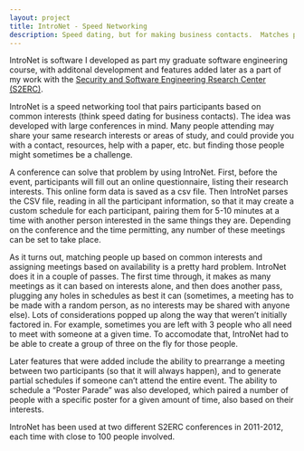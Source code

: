 ```yaml
---
layout: project
title: IntroNet - Speed Networking
description: Speed dating, but for making business contacts.  Matches participants on shared interests, then generates meeting schedules for everyone to follow.
---
```


IntroNet is software I developed as part my graduate software engineering course, with additonal development and features added later as a part of my work with the [Security and Software Engineering Rsearch Center (S2ERC)](http://www.serc.net/).

IntroNet is a speed networking tool that pairs participants based on common interests (think speed dating for business contacts).  The idea was developed with large conferences in mind.  Many people attending may share your same research interests or areas of study, and could provide you with a contact, resources, help with a paper, etc. but finding those people might sometimes be a challenge.

A conference can solve that problem by using IntroNet.  First, before the event, participants will fill out an online questionnaire, listing their research interests.  This online form data is saved as a csv file.  Then IntroNet parses the CSV file, reading in all the participant information, so that it may create a custom schedule for each participant, pairing them for 5-10 minutes at a time with another person interested in the same things they are.  Depending on the conference and the time permitting, any number of these meetings can be set to take place.

As it turns out, matching people up based on common interests and assigning meetings based on availability is a pretty hard problem.  IntroNet does it in a couple of passes.  The first time through, it makes as many meetings as it can based on interests alone, and then does another pass, plugging any holes in schedules as best it can (sometimes, a meeting has to be made with a random person, as no interests may be shared with anyone else).  Lots of considerations popped up along the way that weren’t initially factored in.  For example, sometimes you are left with 3 people who all need to meet with someone at a given time.  To accomodate that, IntroNet had to be able to create a group of three on the fly for those people.

Later features that were added include the ability to prearrange a meeting between two participants (so that it will always happen), and to generate partial schedules if someone can’t attend the entire event.  The ability to schedule a “Poster Parade” was also developed, which paired a number of people with a specific poster for a given amount of time, also based on their interests.

IntroNet has been used at two different S2ERC conferences in 2011-2012, each time with close to 100 people involved.